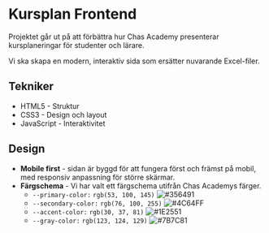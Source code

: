 # Kursplan Frontend

Projektet går ut på att förbättra hur Chas Academy presenterar kursplaneringar för studenter och lärare.

Vi ska skapa en modern, interaktiv sida som ersätter nuvarande Excel-filer.

## Tekniker

- HTML5 - Struktur
- CSS3 - Design och layout
- JavaScript - Interaktivitet

## Design

- **Mobile first** - sidan är byggd för att fungera först och främst på mobil, med responsiv anpassning för större skärmar.
- **Färgschema** - Vi har valt ett färgschema utifrån Chas Academys färger.
  - `--primary-color:` `rgb(53, 100, 145)` ![#356491](https://via.placeholder.com/15/356491/000000?text=+)
  - `--secondary-color:` `rgb(76, 100, 255)` ![#4C64FF](https://via.placeholder.com/15/4C64FF/000000?text=+)
  - `--accent-color:` `rgb(30, 37, 81)` ![#1E2551](https://via.placeholder.com/15/1E2551/000000?text=+)
  - `--gray-color:` `rgb(123, 124, 129)` ![#7B7C81](https://via.placeholder.com/15/7B7C81/000000?text=+)
